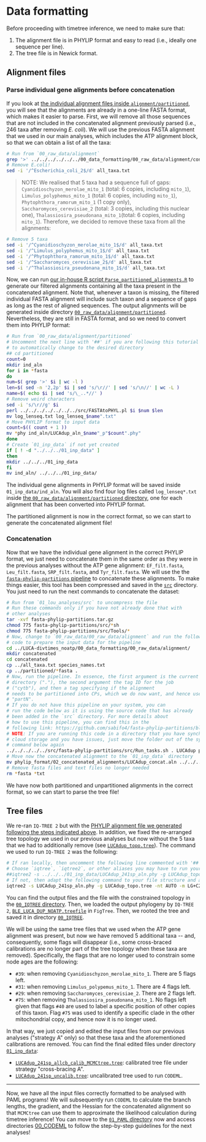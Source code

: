 # Data formatting

Before proceeding with timetree inference, we need to make sure that:

1. The alignment file is in PHYLIP format and easy to read (i.e., ideally one sequence per line).
2. The tree file is in Newick format.

## Alignment files

### Parse individual gene alignments before concatenation

If you look at [the individual alignment files inside `alignment/partitioned`](../../../../00_data_formatting/00_raw_data/alignment/partitioned/), you will see that the alignments are already in a one-line FASTA format, which makes it easier to parse. First, we will remove all those sequences that are not included in the concatenated alignment previously parsed (i.e., 246 taxa after removing _E. coli_). We will use the previous FASTA alignment that we used in our main analyses, which includes the ATP alignment block, so that we can obtain a list of all the taxa:

```sh
# Run from `00_raw_data/alignment`
grep '>' ../../../../../../00_data_formatting/00_raw_data/alignment/concat5_one_line.fa | sed 's/>//g' > all_taxa.txt
# Remove E.coli!
sed -i '/^Escherichia_coli_2$/d' all_taxa.txt
```

> NOTE: We realised that 5 taxa had a sequence full of gaps: `Cyanidioschyzon_merolae_mito_1` (total: 6 copies, including `mito_1`), `Limulus_polyphemus_mito_1` (total: 6 copies, including `mito_1`), `Phytophthora_ramorum_mito_1` (1 copy only), `Saccharomyces_cerevisiae_2` (total: 3 copies, including this nuclear one), `Thalassiosira_pseudonana_mito_1`(total: 6 copies, including `mito_1`). Therefore, we decided to remove these taxa from all the alignments:

```sh
# Remove 5 taxa
sed -i '/^Cyanidioschyzon_merolae_mito_1$/d' all_taxa.txt
sed -i '/^Limulus_polyphemus_mito_1$/d' all_taxa.txt
sed -i '/^Phytophthora_ramorum_mito_1$/d' all_taxa.txt
sed -i '/^Saccharomyces_cerevisiae_2$/d' all_taxa.txt
sed -i '/^Thalassiosira_pseudonana_mito_1$/d' all_taxa.txt
```

Now, we can run [our in-house R script `Parse_partitioned_alignments.R`](scripts/Parse_partitioned_alignments.R) to generate our filtered alignments containing all the taxa present in the concatenated alignment. Note that, whenever a taxon is missing, the filtered individual FASTA alignment will include such taxon and a sequence of gaps as long as the rest of aligned sequences. The output alignments will be generated inside directory [`00_raw_data/alignment/partitioned`](00_raw_data/alignment/partitioned/). Nevertheless, they are still in FASTA format, and so we need to convert them into PHYLIP format:

```sh
# Run from `00_raw_data/alignment/partitioned`
# Uncomment the next line with '##' if you are following this tutorial
# to automatically change to the desired directory
## cd partitioned
count=0
mkdir ind_aln
for i in *fasta
do
num=$( grep '>' $i | wc -l )
len=$( sed -n '2,2p' $i | sed 's/\r//' | sed 's/\n//' | wc -L )
name=$( echo $i | sed 's/\_..*//' )
# Remove weird characters
sed -i 's/\r//g' $i
perl ../../../../../../../src/FASTAtoPHYL.pl $i $num $len
mv log_lenseq.txt log_lenseq_$name".txt"
# Move PHYLIP format to input data
count=$(( count + 1 ))
mv *phy ind_aln/LUCAdup_aln_$name"_p"$count".phy"
done
# Create `01_inp_data` if not yet created
if [ ! -d "../../../01_inp_data" ]
then
mkdir ../../../01_inp_data
fi
mv ind_aln/ ../../../01_inp_data/
```

The individual gene alignments in PHYLIP format will be saved inside `01_inp_data/ind_aln`. You will also find four log files called `log_lenseq*.txt` inside [the `00_raw_data/alignment/partitioned` directory](00_raw_data/alignment/partitioned), one for each alignment that has been converted into PHYLIP format.

The partitioned alignment is now in the correct format, so we can start to generate the concatenated alignment file!

### Concatenation

Now that we have the individual gene alignment in the correct PHYLIP format, we just need to concatenate them in the same order as they were in the previous analyses without the ATP gene alignment: `EF_filt.fasta`, `Leu_filt.fasta`, `SRP_filt.fasta`, and `Tyr_filt.fasta`. We will use the the [`fasta-phylip-partitions` pipeline](https://github.com/sabifo4/fasta-phylip-partitions) to concatenate these alignments. To make things easier, this tool has been compressed and saved in the [`src`](../../src/) directory. You just need to run the next commands to concatenate the dataset:

```sh
# Run from `01_lou_analyses/src` to uncompress the file
# Run these commands only if you have not already done that with 
# other analyses
tar -xvf fasta-phylip-partitions.tar.gz
chmod 775 fasta-phylip-partitions/src/*sh
chmod 775 fasta-phylip-partitions/src/Tools/*
# Now, change to `00_raw_data/00_raw_data/alignment` and run the following
# code to prepare the input data for the pipeline
cd ../LUCA-divtimes_noatp/00_data_formatting/00_raw_data/alignment/
mkdir concatenated
cd concatenated
cp ../all_taxa.txt species_names.txt
cp ../partitioned/*fasta .
# Now, run the pipeline. In essence, the first argument is the current 
# directory ("."), the second argument the tag ID for the job
# ("cytb"), and then a tag specifying if the alignment 
# needs to be partitioned into CPs, which we do now want, and hence use 
# "partN".
# If you do not have this pipeline on your system, you can
# run the code below as it is using the source code that has already
# been added in the `src` directory. For more details about 
# how to use this pipeline, you can find this in the
# following link: https://github.com/sabifo4/fasta-phylip-partitions/blob/main/README.md
# NOTE: If you are running this code in a directory that you have synched to Dropbox or another 
# cloud storage and you have issues, just move the folder out of the synched directory and run the 
# command below again
../../../../../src/fasta-phylip-partitions/src/Run_tasks.sh . LUCAdup partN
# Move now the concatenated alignment to the `01_inp_data` directory
mv phylip_format/02_concatenated_alignments/LUCAdup_concat.aln ../../../01_inp_data/LUCAdup_241sp_aln.phy
# Remove fasta files and text files no longer needed
rm *fasta *txt
```

We have now both partitioned and unpartitioned alignments in the correct format, so we can start to parse the tree file!

## Tree files

We re-ran `IQ-TREE 2` but with the [PHYLIP alignment file we generated following the steps indicated above](01_inp_data/LUCAdup_241sp_aln.phy). In addition, we fixed the re-arranged tree topology we used in our previous analyses but now without the 5 taxa that we had to additionally remove (see [`LUCAdup_topo.tree`](00_raw_data/trees/00_IQTREE/LUCAdup_topo.tree)). The command we used to run `IQ-TREE 2` was the following:

```sh
# If ran locally, then uncomment the following line commented with '##' and run the corresponding command.
# Choose `iqtree`, `iqtree2`, or other aliases you may have to run your version of `IQ-TREE` on your machine:
##iqtree2 -s ../../../01_inp_data/LUCAdup_241sp_aln.phy -g LUCAdup_topo.tree -nt AUTO -m LG+C20+F+G -pre BLE_LUCA_DUP_NOATP
# If not, then adapt the following command to your file structure and any other aliases you may have!
iqtree2 -s LUCAdup_241sp_aln.phy -g LUCAdup_topo.tree -nt AUTO -m LG+C20+F+G -pre BLE_LUCA_DUP_NOATP
```

You can find the output files and the file with the constrained topology in the [`00_IQTREE` directory](00_raw_data/trees/00_IQTREE). Then, we loaded the output phylogeny by `IQ-TREE 2`, [`BLE_LUCA_DUP_NOATP.treefile`](00_raw_data/trees/00_IQTREE/BLE_LUCA_DUP_NOATP.treefile) in `FigTree`. Then, we rooted the tree and saved it in directory [`00_IQTREE`](00_raw_data/trees/00_IQTREE/LUCAdup_topo_bl_rooted.tree).

We will be using the same tree files that we used when the ATP gene alignment was present, but now we have removed 5 additional taxa -- and, consequently, some flags will disappear (i.e., some cross-braced calibrations are no longer part of the tree topology when these taxa are removed). Specifically, the flags that are no longer used to constrain some node ages are the following:

* `#39`: when removing `Cyanidioschyzon_merolae_mito_1`. There are 5 flags left.
* `#31`: when removing `Limulus_polypemus_mito_1`. There are 4 flags left.
* `#29`: when removing `Saccharomyces_cerevisiae_2`. There are 2 flags left.
* `#75`: when removing `Thalassiosira_pseudonana_mito_1`. No flags left given that flags `#40` are used to label a specific position of other copies of this taxon. Flag `#75` was used to identify a specific clade in the other mitochondrial copy, and hence now it is no longer used.

In that way, we just copied and edited the input files from our previous analyses ("strategy A" only) so that these taxa and the aforementioned calibrations are removed. You can find the final edited files under directory [`01_inp_data`](01_inp_data):

* [`LUCAdup_241sp_allcb_calib_MCMCtree.tree`](01_inp_data/LUCAdup_241sp_allcb_calib_MCMCtree.tree): calibrated tree file under strategy "cross-bracing A".
* [`LUCAdup_241sp_uncalib.tree`](01_inp_data/LUCAdup_241sp_uncalib.tree): uncalibrated tree used to run `CODEML`.

---

Now, we have all the input files correctly formatted to be analysed with PAML programs! We will subsequently run `CODEML` to calculate the branch lengths, the gradient, and the Hessian for the concatenated alignment so that `MCMCtree` can use them to approximate the likelihood calculation during timetree inference! You can move to the [`01_PAML` directory](../01_PAML) now and access directories [00_CODEML](../01_PAML/00_CODEML/README.md) to follow the step-by-step guidelines for the next analyses!
